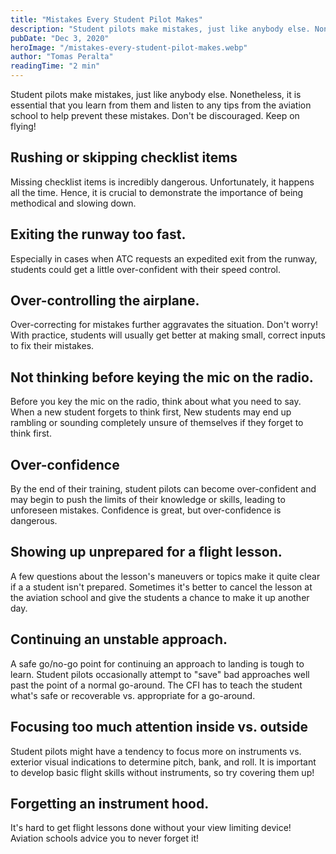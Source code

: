 ```yaml
---
title: "Mistakes Every Student Pilot Makes"
description: "Student pilots make mistakes, just like anybody else. Nonetheless, it is essential that you learn from them and listen to any tips from the aviation school to help prevent these mistakes. Don't be discouraged. Keep on flying!"
pubDate: "Dec 3, 2020"
heroImage: "/mistakes-every-student-pilot-makes.webp"
author: "Tomas Peralta"
readingTime: "2 min"
---
```


Student pilots make mistakes, just like anybody else. Nonetheless, it is essential that you learn from them and listen to any tips from the aviation school to help prevent these mistakes. Don't be discouraged. Keep on flying!

## Rushing or skipping checklist items

Missing checklist items is incredibly dangerous. Unfortunately, it happens all the time. Hence, it is crucial to demonstrate the importance of being methodical and slowing down.

## Exiting the runway too fast.

Especially in cases when ATC requests an expedited exit from the runway, students could get a little over-confident with their speed control.

## Over-controlling the airplane.

Over-correcting for mistakes further aggravates the situation. Don't worry! With practice, students will usually get better at making small, correct inputs to fix their mistakes.

## Not thinking before keying the mic on the radio.

Before you key the mic on the radio, think about what you need to say. When a new student forgets to think first, New students may end up rambling or sounding completely unsure of themselves if they forget to think first.

## Over-confidence

By the end of their training, student pilots can become over-confident and may begin to push the limits of their knowledge or skills, leading to unforeseen mistakes. Confidence is great, but over-confidence is dangerous.

## Showing up unprepared for a flight lesson.

A few questions about the lesson's maneuvers or topics make it quite clear if a a student isn't prepared. Sometimes it's better to cancel the lesson at the aviation school and give the students a chance to make it up another day.

## Continuing an unstable approach.

A safe go/no-go point for continuing an approach to landing is tough to learn. Student pilots occasionally attempt to "save" bad approaches well past the point of a normal go-around. The CFI has to teach the student what's safe or recoverable vs. appropriate for a go-around.

## Focusing too much attention inside vs. outside

Student pilots might have a tendency to focus more on instruments vs. exterior visual indications to determine pitch, bank, and roll. It is important to develop basic flight skills without instruments, so try covering them up!

## Forgetting an instrument hood.

It's hard to get flight lessons done without your view limiting device! Aviation schools advice you to never forget it!
